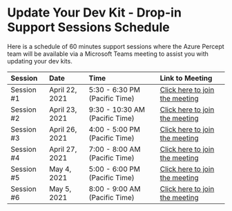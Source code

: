 # Update Your Dev Kit - Drop-in Support Sessions Schedule

Here is a schedule of 60 minutes support sessions where the Azure Percept team will be available via a Microsoft Teams meeting to assist you with updating your dev kits.

|Session |Date  |Time  |Link to Meeting|
|:-------|:-----|:-----|:--------------|
|Session #1 |April 22, 2021| 5:30 - 6:30 PM (Pacific Time) |[Click here to join the meeting](https://teams.microsoft.com/l/meetup-join/19%3ameeting_MzMxNGFkYTktNTU5Mi00NDIwLWIyNTMtMTNiMDViYzYxY2Fm%40thread.v2/0?context=%7b%22Tid%22%3a%2272f988bf-86f1-41af-91ab-2d7cd011db47%22%2c%22Oid%22%3a%222de9fb22-50e8-40d1-a0d3-94a6901af7cb%22%7d)|
|Session #2 |April 23, 2021 | 9:30 - 10:30 AM (Pacific Time) |[Click here to join the meeting](https://teams.microsoft.com/l/meetup-join/19%3ameeting_OGMyODdiYTMtODhmOS00YTZmLWI1ZDMtZDUwMTA4M2EyYjVl%40thread.v2/0?context=%7b%22Tid%22%3a%2272f988bf-86f1-41af-91ab-2d7cd011db47%22%2c%22Oid%22%3a%222de9fb22-50e8-40d1-a0d3-94a6901af7cb%22%7d)|
|Session #3 |April 26, 2021 | 4:00 - 5:00 PM (Pacific Time) |[Click here to join the meeting](https://teams.microsoft.com/l/meetup-join/19%3ameeting_ZjNmNDM3NGQtZWIwYy00MWI5LTk3ZmItZTg3MzIyNGNkMWE2%40thread.v2/0?context=%7b%22Tid%22%3a%2272f988bf-86f1-41af-91ab-2d7cd011db47%22%2c%22Oid%22%3a%222de9fb22-50e8-40d1-a0d3-94a6901af7cb%22%7d)|
|Session #4 |April 27, 2021 | 7:00 - 8:00 AM (Pacific Time) |[Click here to join the meeting](https://teams.microsoft.com/l/meetup-join/19%3ameeting_ZTY5ZjAyNGItY2NkNC00YTJjLWFjMjEtZjRkMmU4NjgxNzNh%40thread.v2/0?context=%7b%22Tid%22%3a%2272f988bf-86f1-41af-91ab-2d7cd011db47%22%2c%22Oid%22%3a%222de9fb22-50e8-40d1-a0d3-94a6901af7cb%22%7d)|
|Session #5 |May 4, 2021 | 5:00 - 6:00 PM (Pacific Time) |[Click here to join the meeting](https://teams.microsoft.com/l/meetup-join/19%3ameeting_ZWMyNjQwYWItYzljYi00NWY5LTk3M2UtOTNkZWU0OGZiZTY4%40thread.v2/0?context=%7b%22Tid%22%3a%2272f988bf-86f1-41af-91ab-2d7cd011db47%22%2c%22Oid%22%3a%222de9fb22-50e8-40d1-a0d3-94a6901af7cb%22%7d)|
|Session #6 |May 5, 2021 | 8:00 - 9:00 AM (Pacific Time) |[Click here to join the meeting](https://teams.microsoft.com/l/meetup-join/19%3ameeting_MTE1M2MzOWEtYWM4NC00MjUwLWE4ZjItZjI3YWU0ODBkYmRj%40thread.v2/0?context=%7b%22Tid%22%3a%2272f988bf-86f1-41af-91ab-2d7cd011db47%22%2c%22Oid%22%3a%222de9fb22-50e8-40d1-a0d3-94a6901af7cb%22%7d)|